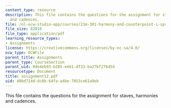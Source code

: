 ```yaml
---
content_type: resource
description: This file contains the questions for the assignment for staves, harmonies
  and cadences.
file: /ol-ocw-studio-app/courses/21m-301-harmony-and-counterpoint-i-spring-2005/40bd714ddc8b64faa4be7053ce61a9eb_assignment12.pdf
file_size: 82816
file_type: application/pdf
learning_resource_types:
- Assignments
license: https://creativecommons.org/licenses/by-nc-sa/4.0/
ocw_type: OCWFile
parent_title: Assignments
parent_type: CourseSection
parent_uid: 84e4eb93-b285-ee61-df33-ba27bf276d5d
resourcetype: Document
title: assignment12.pdf
uid: 40bd714d-dc8b-64fa-a4be-7053ce61a9eb
---
```

This file contains the questions for the assignment for staves, harmonies and cadences.